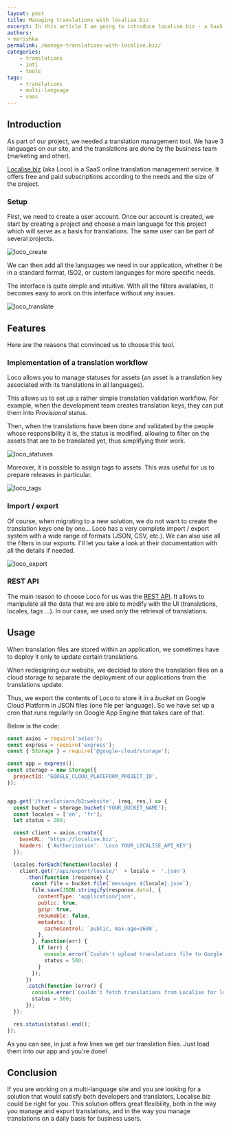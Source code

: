 ```yaml
---
layout: post
title: Managing translations with localise.biz
excerpt: In this article I am going to introduce localise.biz - a SaaS tool to manage translations.
authors:
- marishka
permalink: /manage-translations-with-localise.biz/
categories:
    - translations
    - intl
    - tools
tags:
    - translations
    - multi-language
    - saas
---
```


## Introduction

As part of our project, we needed a translation management tool. We have 3 languages on our site, and the translations are done by the business team (marketing and other).

[Localise.biz](https://localise.biz/) (aka Loco) is a SaaS online translation management service. It offers free and paid subscriptions according to the needs and the size of the project.

### Setup

First, we need to create a user account. Once our account is created, we start by creating a project and choose a main language for this project which will serve as a basis for translations. The same user can be part of several projects.

![loco_create]({{site.baseurl}}/assets/2019-05-02-gestion-des-traductions-avec-localise/create.png "create project")

We can then add all the languages we need in our application, whether it be in a standard format, ISO2, or custom languages for more specific needs.

The interface is quite simple and intuitive.
With all the filters availables, it becomes easy to work on this interface without any issues.

![loco_translate]({{site.baseurl}}/assets/2019-05-02-gestion-des-traductions-avec-localise/translate.png "translate")

## Features

Here are the reasons that convinced us to choose this tool.

### Implementation of a translation workflow

Loco allows you to manage statuses for assets (an asset is a translation key associated with its translations in all languages).

This allows us to set up a rather simple translation validation workflow.
For example, when the development team creates translation keys, they can put them into *Provisional* status.

Then, when the translations have been done and validated by the people whose responsibility it is, the status is modified, allowing to filter on the assets that are to be translated yet, thus simplifying their work.

![loco_statuses]({{site.baseurl}}/assets/2019-05-02-gestion-des-traductions-avec-localise/status.png "statuses")

Moreover, it is possible to assign tags to assets.
This was useful for us to prepare releases in particular.

![loco_tags]({{site.baseurl}}/assets/2019-05-02-gestion-des-traductions-avec-localise/tags.png "tags")

### Import / export

Of course, when migrating to a new solution, we do not want to create the translation keys one by one...
Loco has a very complete import / export system with a wide range of formats (JSON, CSV, etc.).
We can also use all the filters in our exports. I'll let you take a look at their documentation with all the details if needed.

![loco_export]({{site.baseurl}}/assets/2019-05-02-gestion-des-traductions-avec-localise/export.png "export")

### REST API

The main reason to choose Loco for us was the [REST API](https://localise.biz/api/docs). It allows to manipulate all the data that we are able to modify with the UI (translations, locales, tags ...). In our case, we used only the retrieval of translations.

## Usage

When translation files are stored within an application, we sometimes have to deploy it only to update certain translations.

When redesigning our website, we decided to store the translation files on a cloud storage to separate the deployment of our applications from the translations update.

Thus, we export the contents of Loco to store it in a *bucket* on Google Cloud Platform in JSON files (one file per language). So we have set up a cron that runs regularly on Google App Engine that takes care of that.

Below is the code:

```js
const axios = require('axios');
const express = require('express');
const { Storage } = require('@google-cloud/storage');

const app = express();
const storage = new Storage({
  projectId: 'GOOGLE_CLOUD_PLATEFORM_PROJECT_ID',
});


app.get('/translations/b2cwebsite', (req, res,) => {
  const bucket = storage.bucket('YOUR_BUCKET_NAME');
  const locales = ['en', 'fr'];
  let status = 200;

  const client = axios.create({
    baseURL: 'https://localise.biz',
    headers: {'Authorization': 'Loco YOUR_LOCALISE_API_KEY'}
  });

  locales.forEach(function(locale) {
    client.get('/api/export/locale/'  + locale +  '.json')
      .then(function (response) {
        const file = bucket.file(`messages.${locale}.json`);
        file.save(JSON.stringify(response.data), {
          contentType: 'application/json',
          public: true,
          gzip: true,
          resumable: false,
          metadata: {
            cacheControl: `public, max-age=3600`,
          },
        }, function(err) {
          if (err) {
            console.error(`Couldn't upload translations file to Google Cloud Storage for locale ${locale}: ${err}`);
            status = 500;
          }
        });
      })
      .catch(function (error) {
        console.error(`Couldn't fetch translations from Localise for locale ${locale}: ${error}`);
        status = 500;
      });
  });

  res.status(status).end();
});
```

As you can see, in just a few lines we get our translation files.
Just load them into our app and you're done!

## Conclusion

If you are working on a multi-language site and you are looking for a solution that would satisfy both developers and translators, Localise.biz could be right for you. This solution offers great flexibility, both in the way you manage and export translations, and in the way you manage translations on a daily basis for business users.
